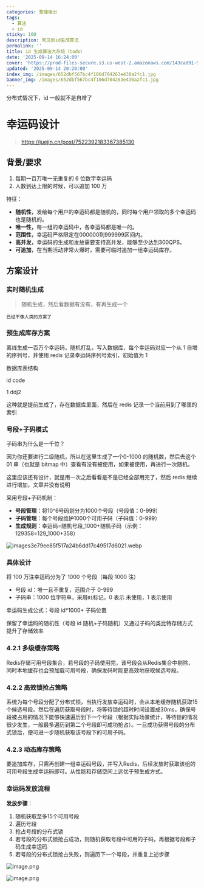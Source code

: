 ```yaml
---
categories: 整理输出
tags:
  - 算法
  - id
sticky: 100
description: 常见的id生成算法
permalink: ''
title: id 生成算法大杂烩（todo）
date: '2025-09-14 16:24:00'
cover: 'https://prod-files-secure.s3.us-west-2.amazonaws.com/143cad91-961b-48b0-82dc-78fbb6eb5abe/66bdab08-2c95-4215-a279-9a664fd9f37b/wallhaven-85lly2.jpg?X-Amz-Algorithm=AWS4-HMAC-SHA256&X-Amz-Content-Sha256=UNSIGNED-PAYLOAD&X-Amz-Credential=ASIAZI2LB466UDWQBZK4%2F20250920%2Fus-west-2%2Fs3%2Faws4_request&X-Amz-Date=20250920T120053Z&X-Amz-Expires=3600&X-Amz-Security-Token=IQoJb3JpZ2luX2VjEHIaCXVzLXdlc3QtMiJGMEQCIGsxXTEnxF4atQMxy4MiBnPBwk9EYaYgxFGovmfa%2Ft37AiB2%2FoaKvM4cq4%2B4xWqwFtQpnQk%2BmMzIMLTKe1FJCjg5bCqIBAjr%2F%2F%2F%2F%2F%2F%2F%2F%2F%2F8BEAAaDDYzNzQyMzE4MzgwNSIMyUkThqFB1wlg6HOrKtwD12H%2BM2rq9GGQqk4gvBUzhs1gPH0K7RPd4MIgCoDVglUsJ%2Bwa0q8AWawbcU%2B0B7nzsqfLIaS49hHrHMFOcRzac0ofmhxej4jFRkekacKSt5u2wUdnR%2FMgORBpbkju%2F8hpF22GtZVX6ikTZhbxAVGaUvosOAdLicbA609hB89yESfR53cWVgN1fSSXuMf3bbeocw7XCWFrcq%2FXnzYMGxgHhP7T%2FxjZSe5uhWYbU8qXMJr3XjLPobtOprogVy94yTm2RR8qcrhoEGH1xm9i3Vd5qm22d7uuDuN3hsVNCAwpd7w0YBfIaE9NDlFFm7drBq9QlvDRLoA%2FsDGQchz66pML4jYxf4oQTl08hqFdfT0AJuLwpfzxcVDNegt%2F5DJpbpj03thn9uhK7xGB3nrz8gNAqQe%2FI0ffiaLNI%2BXoONjpIraPJR9qLDG4wE%2Bv9GXCULJyDc7MUdHG0JaUfvQgQenkZV%2Bn4viKVhyAfMrso1m7zJYY9y6VuRs3r9BgBcRmFRHr4rjNel7TXbOna3zSZwh5mRQMPrB7rFB4NpG8k0Pcvs9%2F6%2BCr%2BWQGvmm49jW4xBEtBNrFhLl6O0G%2B%2FyoxLoxkrYX6QAlWeDa6%2FnRfKJkvCJM%2FdRqIOQTsP2ydeqkwr%2Bq5xgY6pgEROY64sSUdIuAFBlPb8xZEzwPeii9u4dNsPzTnyGz0p7zmSOO9gmURrTWAboosNhcJ17OvZ5udgCrsfU%2BtD1kjLeHrf32T6C4DtG6uYu6kdn%2FF0tV2C2oyU8Ds6dBe8rE7AeHgnDEfBBnkHGdKa9eawIBRABoONO4Bk6NN6bKDPhq%2F%2FsmIXx%2FH7vAzbvRKXPBrAHTXFBfwvLZVthzleHcoaPUNah1C&X-Amz-Signature=0fef46a5d100e33e55c62189c92a87066f0f3a1638c3924209d24cfd525f5c6e&X-Amz-SignedHeaders=host&x-amz-checksum-mode=ENABLED&x-id=GetObject'
updated: '2025-09-14 20:20:00'
index_img: /images/652dbf567bc4f106d704263e430a2fc1.jpg
banner_img: /images/652dbf567bc4f106d704263e430a2fc1.jpg
---
```


分布式情况下，id 一般就不是自增了


# 幸运码设计

> https://juejin.cn/post/7522392183367385130

## 背景/要求

1. 每期一百万唯一无重复的 6 位数字幸运码
2. 人数到达上限的时候，可以追加 100 万

特征：

- **随机性**，发给每个用户的幸运码都是随机的，同时每个用户领取的多个幸运码也是随机的。
- **唯一性**，每一组的幸运码中，各幸运码都是唯一的。
- **范围性**，幸运码严格限定在000000到999999区间内。
- **高并发**，幸运码的生成和发放需要支持高并发，能够至少达到300QPS。
- **可追加**，在当期活动非常火爆时，需要可临时追加一组幸运码库存。

## 方案设计


### 实时随机生成

> 随机生成，然后看数据有没有，有再生成一个

`已经不像人类的方案了`


### 预生成库存方案


离线生成一百万个幸运码，随机打乱，写入数据库，每个幸运码对应一个从 1 自增的序列号，并使用 redis 记录幸运码序列号索引，初始值为 1


数据库表结构


id code


1 ddj2


这种就是提前生成了，存在数据库里面，然后在 redis 记录一个当前用到了哪里的索引


### 号段+子码模式


子码串为什么是一千位？


因为你还要进行二级随机，所以在这里生成了一个0-1000 的随机数，然后去这个 01 串（也就是 bitmap 中）查看有没有被使用，如果被使用，再进行一次随机。


这里应该还有设计，就是用一次之后看看是不是已经全部用完了，然后 redis 继续进行增加，文章并没有说明


采用号段+子码机制：

- **号段管理**：将10^6号码划分为1000个号段（号段值：0-999）
- **子码管理**：每个号段维护1000个可用子码（子码值：0-999）
- **生成规则**：幸运码=随机号段_1000+随机子码（示例：129358=129_1000+358）

![images3e79ee85f517a24b6dd17c49517d6021.webp](/images/00898df9e2516fa4f0f181649bb7126d.webp)


### 具体设计


将 100 万注幸运码分为了 1000 个号段（每段 1000 注）

- 号段 id：唯一且不重复，范围介于 0-999
- 子码串：1000 位字符串，采用`01`标记，0 表示 未使用，1 表示使用

幸运码生成公式：号段 id*1000+ 子码位置


保留了幸运码的随机性（号段 id 随机+子码随机）又通过子码的类比特存储方式提升了存储效率


### 4.2.1 多级缓存策略


Redis存储可用号段集合，若号段的子码使用完，该号段会从Redis集合中剔除，同时本地缓存也会预加载可用号段，确保发码时能更高效地获取候选号段。


### 4.2.2 高效锁抢占策略


系统为每个号段分配了分布式锁，当执行发放幸运码时，会从本地缓存随机获取15个候选号段。然后在遍历获取号段时，将等待锁的超时时间设置成30ms，确保号段被占用的情况下能够快速遍历到下一个号段（根据实际场景统计，等待锁的情况很少发生，一般最多遍历到第二个号段即可成功抢占）。一旦成功获得号段的分布式锁后，便可进一步随机获取该号段下的可用子码。


### 4.2.3 动态库存策略


要追加库存，只需再创建一组幸运码号段，并写入Redis，后续发放时获取该组的可用号段生成幸运码即可。从性能和存储空间上远优于预生成方式。


### 幸运码发放流程


**发放步骤**：

1. 随机获取至多15个可用号段
2. 遍历号段
3. 抢占号段的分布式锁
4. 若号段的分布式锁抢占成功，则随机获取号段中可用的子码，再根据号段和子码生成幸运码
5. 若号段的分布式锁抢占失败，则遍历下一个号段，并重复上述步骤

![image.png](/images/035399511e7a9d2be97ad9c7b0b1c6d7.png)


![image.png](/images/26032740c6d1a88a70a626c31b95f6fc.png)

